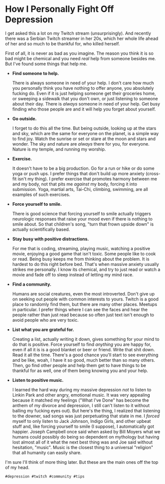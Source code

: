 # How I Personally Fight Off Depression

I get asked this a lot on my Twitch stream (unsurprisingly). And
recently there was a Serbian Twitch streamer in her 20s, which her whole
life ahead of her and so much to be thankful for, who killed herself.

First of all, it is never as bad as you imagine. The reason you think it
is so bad might be chemical and you need *real* help from someone
besides me. But I've found some things that help me.

* **Find someone to help.**

  There is always someone in need of your help. I don't care how much
  you personally think you have nothing to offer anyone, you absolutely
  fucking do. Even if it is just helping someone get their groceries
  home, or sweeping a sidewalk that you don't own, or just listening to
  someone about their day. There is *always* someone in need of your
  help. Get busy finding who those people are and it will help you
  forget about yourself.

* **Go outside.**

  I forget to do this all the time. But being outside, looking up at the
  stars and sky, which are the same for everyone on the planet, is a
  simple way to find joy. Watch the sunrise or set or stare at the moon
  and stars and wonder. The sky and nature are *always* there for you,
  for everyone. Nature is my temple, and running my worship.

* **Exercise.**

  It doesn't have to be a big production. Go for a run or hike or do
  some yoga or push ups. I prefer things that don't build up more
  anxiety (cross-fit isn't my thing). I prefer exercise that promotes
  harmony between me and my body, not that pits me *against* my body,
  forcing it into submission. Yoga, martial arts, Tai-Chi, climbing,
  swimming, are all examples of such exercises.

* **Force yourself to smile.**

  There is good science that forcing yourself to smile actually triggers
  neurologic responses that raise your mood even if there is nothing to
  smile about. So that children's song, "turn that frown upside down" is
  actually scientifically based.

* **Stay busy with positive distractions.**

  For me that is coding, streaming, playing music, watching a positive
  movie, enjoying a good game that isn't toxic. Some people like to cook
  or read. Being busy keeps me from thinking about the problem. It is
  hardest to do this right before bed. That's when massive anxiety
  usually strikes me personally. I know its chemical, and try to just
  read or watch a movie and fade off to sleep instead of letting my mind
  race.

* **Find a community.**

  Humans are social creatures, even the most introverted. Don't give up
  on seeking out people with common interests to yours. Twitch is a good
  place to randomly find them, but there are many other places. Meetups
  in particular. I prefer things where I can see the faces and hear the
  people rather than just read because so often just text isn't enough
  to avoid people who are very toxic.

* **List what you are grateful for.**

  Creating a list, actually writing it down, gives something for your
  mind to do that is positive. Force yourself to find *anything* you are
  happy for, even if all it is is a good blanket or beer or friend.
  Write that shit down. Read it all the time. There's a good chance
  you'll start to see everything and be like, woah, I have it so good,
  much better than so many others. Then, go find other people and help
  them get to have things to be thankful for as well, one of them being
  knowing you and your help.

* **Listen to positive music.**

  I learned the hard way during my massive depression *not* to listen to
  Linkin Park and other angry, emotional music. It was very appealing
  because it matched my feelings ("What I've Done" has become the anthem
  of my divorce and depression, I still can't listen to it without
  balling my fucking eyes out). But here's the thing, I realized that
  listening to the downer, sad songs was just perpetuating that state in
  me. I *forced* myself to only listen to Jack Johnson, Indigo Girls,
  and other upbeat stuff and, like forcing yourself to smile (I
  suppose), I automatically got happier. Joseph Campbell once said when
  asked by Bill Moyers what we humans could possibly do being so
  dependent on mythology but having lost almost all of it what the next
  best thing was and Joe said without hesitation, "music". Music is the
  closest thing to a universal "religion" that all humanity can easily
  share.

I'm sure I'll think of more thing later. But these are the main ones off
the top of my head.

    #depression #twitch #community #tips
